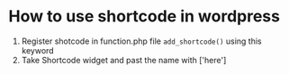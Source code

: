 # How to use shortcode in wordpress

1. Register shotcode in function.php file `add_shortcode()` using this keyword
2. Take Shortcode widget and past the name with ['here']
